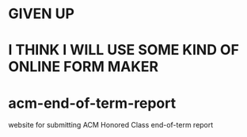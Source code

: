 # GIVEN UP

# I THINK I WILL USE SOME KIND OF ONLINE FORM MAKER

# acm-end-of-term-report
website for submitting ACM Honored Class end-of-term report
